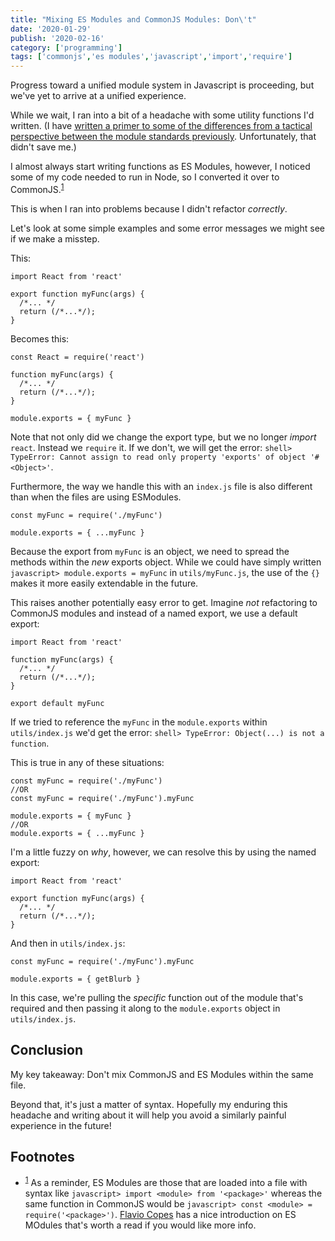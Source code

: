 ```yaml
---
title: "Mixing ES Modules and CommonJS Modules: Don\'t"
date: '2020-01-29'
publish: '2020-02-16'
category: ['programming']
tags: ['commonjs','es modules','javascript','import','require']
---
```


Progress toward a unified module system in Javascript is proceeding, but we've yet to arrive at a unified experience.

While we wait, I ran into a bit of a headache with some utility functions I'd written. (I have [written a primer to some of the differences from a tactical perspective between the module standards previously](../../2019-02-11/js-modules-primer-export-and-require). Unfortunately, that didn't save me.)

I almost always start writing functions as ES Modules, however, I noticed some of my code needed to run in Node, so I converted it over to CommonJS.<sup>[1](#footnotes)</sup><a id="fn1"></a>

This is when I ran into problems because I didn't refactor _correctly_.

Let's look at some simple examples and some error messages we might see if we make a misstep.

This:

```javascript:title="utils/myFunc.js"
import React from 'react'

export function myFunc(args) {
  /*... */
  return (/*...*/);
}

```

Becomes this:

```javascript:title="utils/myFunc.js"
const React = require('react')

function myFunc(args) {
  /*... */
  return (/*...*/);
}

module.exports = { myFunc }
```

Note that not only did we change the export type, but we no longer _import_ `react`. Instead we `require` it. If we don't, we will get the error: `shell> TypeError: Cannot assign to read only property 'exports' of object '#<Object>'`.

Furthermore, the way we handle this with an `index.js` file is also different than when the files are using ESModules.

```javascript:title="utils/index.js"
const myFunc = require('./myFunc')

module.exports = { ...myFunc }
```

Because the export from `myFunc` is an object, we need to spread the methods within the _new_ exports object. While we could have simply written `javascript> module.exports = myFunc` in `utils/myFunc.js`, the use of the `{}` makes it more easily extendable in the future.

This raises another potentially easy error to get. Imagine _not_ refactoring to CommonJS modules and instead of a named export, we use a default export:

```javascript:title="utils/myFunc.js"
import React from 'react'

function myFunc(args) {
  /*... */
  return (/*...*/);
}

export default myFunc
```

If we tried to reference the `myFunc` in the `module.exports` within `utils/index.js` we'd get the error: `shell> TypeError: Object(...) is not a function`.

This is true in any of these situations:

```javascript:title="utils/index.js"
const myFunc = require('./myFunc')
//OR
const myFunc = require('./myFunc').myFunc

module.exports = { myFunc }
//OR
module.exports = { ...myFunc }
```

I'm a little fuzzy on _why_, however, we can resolve this by using the named export:

```javascript:title="/utils/myFunc.js"
import React from 'react'

export function myFunc(args) {
  /*... */
  return (/*...*/);
}
```

And then in `utils/index.js`:

```javascript:title="utils/index.js"
const myFunc = require('./myFunc').myFunc

module.exports = { getBlurb }
```

In this case, we're pulling the _specific_ function out of the module that's required and then passing it along to the `module.exports` object in `utils/index.js`.

## Conclusion

My key takeaway: Don't mix CommonJS and ES Modules within the same file.

Beyond that, it's just a matter of syntax. Hopefully my enduring this headache and writing about it will help you avoid a similarly painful experience in the future!

## Footnotes
- <sup>[1](#fn1)</sup> As a reminder, ES Modules are those that are loaded into a file with syntax like `javascript> import <module> from '<package>'` whereas the same function in CommonJS would be `javascript> const <module> = require('<package>')`. [Flavio Copes](https://flaviocopes.com/es-modules/) has a nice introduction on ES MOdules that's worth a read if you would like more info.